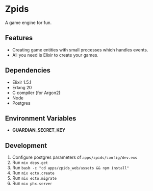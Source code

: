 # Zpids

A game engine for fun.

## Features

- Creating game entities with small processes which handles events.
- All you need is Elixir to create your games.

## Dependencies

- Elixir 1.5.1
- Erlang 20
- C compiler (for Argon2)
- Node
- Postgres

## Environment Variables

- **GUARDIAN_SECRET_KEY**

## Development

1. Configure postgres parameters of `apps/zpids/config/dev.exs`
2. Run `mix deps.get`
3. Run `bash -c "cd apps/zpids_web/assets && npm install"`
3. Run `mix ecto.create`
4. Run `mix ecto.migrate`
5. Run `mix phx.server`
